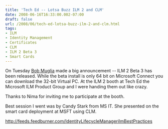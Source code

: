 ```yaml
---
title: 'Tech Ed -- Lotsa Buzz ILM 2 and CLM'
date: 2008-06-16T16:33:00.002-07:00
draft: false
url: /2008/06/tech-ed-lotsa-buzz-ilm-2-and-clm.html
tags: 
- ILM
- Identity Management
- Certificates
- CLM
- ILM 2 Beta 3
- Smart Cards
---
```


On Tuesday [Bob Muglia](http://www.microsoft.com/presspass/exec/bobmuglia/default.mspx) made a big announcement -- ILM 2 Beta 3 has been released. While the beta install is only 64 bit on Microsoft Connect you can download the 32-bit Virtual PC. At the ILM 2 booth at Tech Ed the Microsoft ILM Product Group and I were handing them out like crazy.  
  
Thanks to Nima for inviting me to participate at the booth.  
  
Best session I went was by Candy Stark from MS IT. She presented on the smart card deployment at MSFT using CLM.

http://feeds.feedburner.com/IdentityLifecycleManagerilmBestPractices